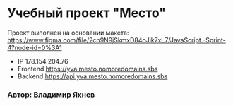 # Учебный проект "Место" 
Проект выполнен на основании макета: https://www.figma.com/file/2cn9N9jSkmxD84oJik7xL7/JavaScript.-Sprint-4?node-id=0%3A1

* IP 178.154.204.76
* Frontend https://yva.mesto.nomoredomains.sbs
* Backend https://api.yva.mesto.nomoredomains.sbs

### Автор: Владимир Яхнев
